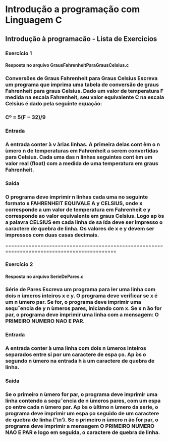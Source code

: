 # Introdução a programação com Linguagem C

<h2>Introdução à programacão - Lista de Exercicios</h2>

<h3>Exercício 1</h3>
<h4> Resposta no arquivo GrausFahrenheitParaGrausCelsius.c </h4>
<h3>Conversões de Graus Fahrenheit para Graus Celsius
Escreva um programa que imprima uma tabela de conversão de graus Fahrenheit para graus Celsius. Dado
um valor de temperatura F medida na escala Fahrenheit, seu valor equivalente C na escala Celsius é dado
pela seguinte equação:</h3>

<h3>Cº = 5(F − 32)/9</h3> 

<h3>Entrada</h3>
<h3>A entrada conter ́a v ́arias linhas. A primeira delas cont ́em o n ́umero n de temperaturas em Fahrenheit
a serem convertidas para Celsius. Cada uma das n linhas seguintes cont ́em um valor real (float) com a
medida de uma temperatura em graus Fahrenheit.</h3>

<h3>Saída</h3>
<h3>O programa deve imprimir n linhas cada uma no seguinte formato x FAHRENHEIT EQUIVALE A
y CELSIUS, onde x corresponde a um valor de temperatura em Fahrenheit e y corresponde ao valor
equivalente em graus Celsius. Logo ap ́os a palavra CELSIUS em cada linha de sa ́ıda deve ser impresso o
caractere de quebra de linha. Os valores de x e y devem ser impressos com duas casas decimais.</h3>

============================================================================================

<h3>Exercício 2</h3>
<h4> Resposta no arquivo SerieDePares.c </h4>
<h3>Série de Pares
Escreva um programa para ler uma linha com dois n ́umeros inteiros x e y. O programa deve verificar se x
é um n ́umero par. Se for, o programa deve imprimir uma sequˆencia de y n ́umeros pares, iniciando com x.
Se x n ̃ao for par, o programa deve imprimir uma linha com a mensagem: O PRIMEIRO NUMERO NAO
E PAR.</h3>

<h3>Entrada</h3>
<h3>A entrada conter ́a uma linha com dois n ́umeros inteiros separados entre si por um caractere de espa ̧co.
Ap ́os o segundo n ́umero na entrada h ́a um caractere de quebra de linha.</h3>

<h3>Saída</h3>
<h3>Se o primeiro n ́umero for par, o programa deve imprimir uma linha contendo a sequˆencia de n ́umeros pares,
com um espa ̧co entre cada n ́umero par. Ap ́os o  ́ultimo n ́umero da serie, o programa deve imprimir um
espa ̧co seguido de um caractere de quebra de linha (‘\n’). Se o primeiro n ́umero n ̃ao for par, o programa
deve imprimir a mensagem O PRIMEIRO NUMERO NAO E PAR e logo em seguida, o caractere de
quebra de linha.</h3>

